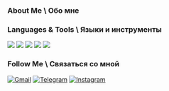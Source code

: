 ### About Me \ Обо мне

### Languages & Tools \ Языки и инструменты

<img src="https://img.shields.io/badge/Python-EEE8AA?style=for-the-badge&logo=python&logoColor=black" /> <img src="https://img.shields.io/badge/PostgreSQL-EEE8AA?style=for-the-badge&logo=PostgreSQL&logoColor=black" /> <img src="https://img.shields.io/badge/Jupyter-EEE8AA?style=for-the-badge&logo=Jupyter&logoColor=black" /> <img src="https://img.shields.io/badge/Tableau-EEE8AA?style=for-the-badge&logo=Tableau&logoColor=black" /> <img src="https://img.shields.io/badge/Microsoft Excel-EEE8AA?style=for-the-badge&logo=Microsoft Excel&logoColor=black" />

### Follow Me \ Связаться со мной
 [![Gmail](https://img.shields.io/badge/-mail-EEE8AA?style=for-the-badge&logo=Gmail)](mailto:arjig@bk.ru)
 [![Telegram](https://img.shields.io/badge/-Telegram-EEE8AA?style=for-the-badge&logo=Telegram)](https://t.me/ARJIGG)
 [![Instagram](https://img.shields.io/badge/-Instagram-EEE8AA?style=for-the-badge&logo=Instagram)](https://www.instagram.com/arjigg)
